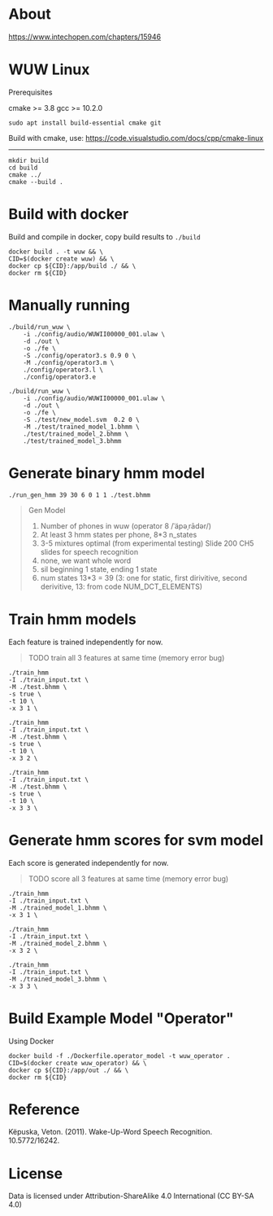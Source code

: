 # About

https://www.intechopen.com/chapters/15946

# WUW Linux
Prerequisites

cmake >= 3.8
gcc >= 10.2.0

```
sudo apt install build-essential cmake git
```

Build with cmake, use: https://code.visualstudio.com/docs/cpp/cmake-linux


----
```
mkdir build
cd build
cmake ../
cmake --build .
```
# Build with docker

Build and compile in docker, copy build results to `./build`
```
docker build . -t wuw && \
CID=$(docker create wuw) && \
docker cp ${CID}:/app/build ./ && \
docker rm ${CID}
```

# Manually running
```
./build/run_wuw \
    -i ./config/audio/WUWII00000_001.ulaw \
    -d ./out \
    -o ./fe \
    -S ./config/operator3.s 0.9 0 \
    -M ./config/operator3.m \
    ./config/operator3.l \
    ./config/operator3.e
```

```
./build/run_wuw \
    -i ./config/audio/WUWII00000_001.ulaw \
    -d ./out \
    -o ./fe \
    -S ./test/new_model.svm  0.2 0 \
    -M ./test/trained_model_1.bhmm \
    ./test/trained_model_2.bhmm \
    ./test/trained_model_3.bhmm
```

# Generate binary hmm model
```
./run_gen_hmm 39 30 6 0 1 1 ./test.bhmm
```
> Gen Model
> 1. Number of phones in wuw (operator 8 /ˈäpəˌrādər/)
> 2. At least 3 hmm states per phone, 8*3 n_states
> 3. 3-5 mixtures optimal (from experimental testing) Slide 200 CH5 slides for speech recognition
> 4. none, we want whole word
> 5. sil beginning 1 state, ending 1 state
> 6. num states 13*3 = 39 (3: one for static, first dirivitive, second derivitive, 13: from code NUM_DCT_ELEMENTS)

# Train hmm models
Each feature is trained independently for now.

> TODO train all 3 features at same time (memory error bug)
```
./train_hmm
-I ./train_input.txt \
-M ./test.bhmm \
-s true \
-t 10 \
-x 3 1 \

./train_hmm
-I ./train_input.txt \
-M ./test.bhmm \
-s true \
-t 10 \
-x 3 2 \

./train_hmm
-I ./train_input.txt \
-M ./test.bhmm \
-s true \
-t 10 \
-x 3 3 \
```

# Generate hmm scores for svm model
Each score is generated independently for now.

> TODO score all 3 features at same time (memory error bug)
```
./train_hmm
-I ./train_input.txt \
-M ./trained_model_1.bhmm \
-x 3 1 \

./train_hmm
-I ./train_input.txt \
-M ./trained_model_2.bhmm \
-x 3 2 \

./train_hmm
-I ./train_input.txt \
-M ./trained_model_3.bhmm \
-x 3 3 \
```


# Build Example Model "Operator"
Using Docker
```
docker build -f ./Dockerfile.operator_model -t wuw_operator .
CID=$(docker create wuw_operator) && \
docker cp ${CID}:/app/out ./ && \
docker rm ${CID}
```

# Reference

Këpuska, Veton. (2011). Wake-Up-Word Speech Recognition. 10.5772/16242.

# License

Data is licensed under Attribution-ShareAlike 4.0 International (CC BY-SA 4.0)